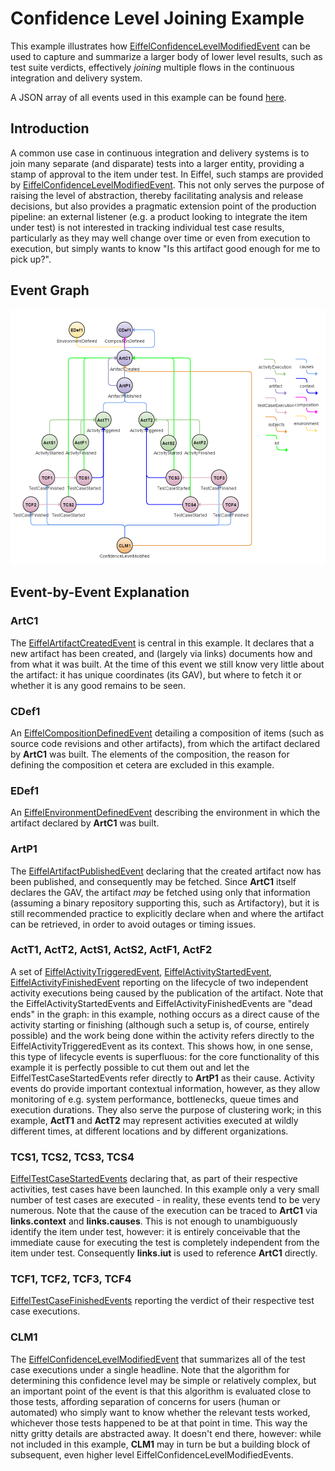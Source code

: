 # Confidence Level Joining Example
This example illustrates how [EiffelConfidenceLevelModifiedEvent](../eiffel-vocabulary/EiffelConfidenceLevelModifiedEvent.md) can be used to capture and summarize a larger body of lower level results, such as test suite verdicts, effectively _joining_ multiple flows in the continuous integration and delivery system.

A JSON array of all events used in this example can be found [here](https://github.com/Ericsson/eiffel-examples/blob/master/flows/confidence-level-join/events.json).

## Introduction
A common use case in continuous integration and delivery systems is to join many separate (and disparate) tests into a larger entity, providing a stamp of approval to the item under test. In Eiffel, such stamps are provided by [EiffelConfidenceLevelModifiedEvent](../eiffel-vocabulary/EiffelConfidenceLevelModifiedEvent.md). This not only serves the purpose of raising the level of abstraction, thereby facilitating analysis and release decisions, but also provides a pragmatic extension point of the production pipeline: an external listener (e.g. a product looking to integrate the item under test) is not interested in tracking individual test case results, particularly as they may well change over time or even from execution to execution, but simply wants to know "Is this artifact good enough for me to pick up?".

## Event Graph
![alt text](./confidence-level-joining.png "Event Graph of Confidence Level Joining Example")

## Event-by-Event Explanation
### ArtC1
The [EiffelArtifactCreatedEvent](../eiffel-vocabulary/EiffelArtifactCreatedEvent.md) is central in this example. It declares that a new artifact has been created, and (largely via links) documents how and from what it was built. At the time of this event we still know very little about the artifact: it has unique coordinates (its GAV), but where to fetch it or whether it is any good remains to be seen.

### CDef1
An [EiffelCompositionDefinedEvent](../eiffel-vocabulary/EiffelCompositionDefinedEvent.md) detailing a composition of items (such as source code revisions and other artifacts), from which the artifact declared by __ArtC1__ was built. The elements of the composition, the reason for defining the composition et cetera are excluded in this example.

### EDef1
An [EiffelEnvironmentDefinedEvent](../eiffel-vocabulary/EiffelEnvironmentDefinedEvent.md) describing the environment in which the artifact declared by __ArtC1__ was built.

### ArtP1
The [EiffelArtifactPublishedEvent](../eiffel-vocabulary/EiffelArtifactPublishedEvent.md) declaring that the created artifact now has been published, and consequently may be fetched. Since __ArtC1__ itself declares the GAV, the artifact _may_ be fetched using only that information (assuming a binary repository supporting this, such as Artifactory), but it is still recommended practice to explicitly declare when and where the artifact can be retrieved, in order to avoid outages or timing issues.

### ActT1, ActT2, ActS1, ActS2, ActF1, ActF2
A set of [EiffelActivityTriggeredEvent](../eiffel-vocabulary/EiffelActivityTriggeredEvent.md), [EiffelActivityStartedEvent](../eiffel-vocabulary/EiffelActivityStartedEvent.md), [EiffelActivityFinishedEvent](../eiffel-vocabulary/EiffelActivityFinishedEvent.md) reporting on the lifecycle of two independent activity executions being caused by the publication of the artifact. Note that the EiffelActivityStartedEvents and EiffelActivityFinishedEvents are "dead ends" in the graph: in this example, nothing occurs as a direct cause of the activity starting or finishing (although such a setup is, of course, entirely possible) and the work being done within the activity refers directly to the EiffelActivityTriggeredEvent as its context. This shows how, in one sense, this type of lifecycle events is superfluous: for the core functionality of this example it is perfectly possible to cut them out and let the EiffelTestCaseStartedEvents refer directly to __ArtP1__ as their cause. Activity events do provide important contextual information, however, as they allow monitoring of e.g. system performance, bottlenecks, queue times and execution durations. They also serve the purpose of clustering work; in this example, __ActT1__ and __ActT2__ may represent activities executed at wildly different times, at different locations and by different organizations.

### TCS1, TCS2, TCS3, TCS4
[EiffelTestCaseStartedEvents](../eiffel-vocabulary/EiffelTestCaseStartedEvent.md) declaring that, as part of their respective activities, test cases have been launched. In this example only a very small number of test cases are executed - in reality, these events tend to be very numerous. Note that the cause of the execution can be traced to __ArtC1__ via __links.context__ and __links.causes__. This is not enough to unambiguously identify the item under test, however: it is entirely conceivable that the immediate cause for executing the test is completely independent from the item under test. Consequently __links.iut__ is used to reference __ArtC1__ directly.

### TCF1, TCF2, TCF3, TCF4
[EiffelTestCaseFinishedEvents](../eiffel-vocabulary/EiffelTestCaseFinishedEvent.md) reporting the verdict of their respective test case executions.

### CLM1
The [EiffelConfidenceLevelModifiedEvent](../eiffel-vocabulary/EiffelConfidenceLevelModifiedEvent.md) that summarizes all of the test case executions under a single headline. Note that the algorithm for determining this confidence level may be simple or relatively complex, but an important point of the event is that this algorithm is evaluated close to those tests, affording separation of concerns for users (human or automated) who simply want to know whether the relevant tests worked, whichever those tests happened to be at that point in time. This way the nitty gritty details are abstracted away. It doesn't end there, however: while not included in this example, __CLM1__ may in turn be but a building block of subsequent, even higher level EiffelConfidenceLevelModifiedEvents.
